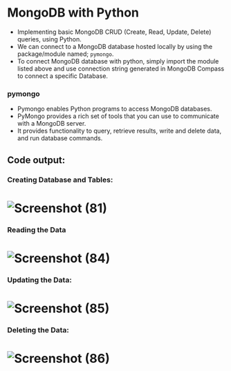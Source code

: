 # MongoDB with Python

- Implementing basic MongoDB CRUD (Create, Read, Update, Delete) queries, using Python.
- We can connect to a MongoDB database hosted locally by using the package/module named; 
  `pymongo`.
 - To connect MongoDB database with python, simply import the module listed above and use connection string generated in MongoDB Compass to connect a specific Database.
 
### pymongo
 
 -  Pymongo enables Python programs to access MongoDB databases.
 -  PyMongo provides a rich set of tools that you can use to communicate with a MongoDB server. 
 -  It provides functionality to query, retrieve results, write and delete data, and run database commands.

## Code output:

###  Creating Database and Tables:

![Screenshot (81)](https://user-images.githubusercontent.com/81910954/144267209-f8c533b3-ea92-40a1-bd28-445d66e6d95d.png)
=================================================================================================================================================================================

###  Reading the Data

![Screenshot (84)](https://user-images.githubusercontent.com/81910954/144267293-17460a37-e9b3-4f4a-b899-30c2e1c72fc5.png)
=================================================================================================================================================================================

###  Updating the Data:

![Screenshot (85)](https://user-images.githubusercontent.com/81910954/144267307-40cd80a3-09b5-4fc9-97eb-a5afee687f84.png)
=================================================================================================================================================================================

###  Deleting the Data:

![Screenshot (86)](https://user-images.githubusercontent.com/81910954/144267316-b76e99af-846f-4854-ad4f-47973c817dd2.png)
=================================================================================================================================================================================

